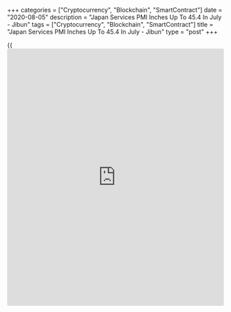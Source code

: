 +++
categories = ["Cryptocurrency", "Blockchain", "SmartContract"]
date = "2020-08-05"
description = "Japan Services PMI Inches Up To 45.4 In July - Jibun"
tags = ["Cryptocurrency", "Blockchain", "SmartContract"]
title = "Japan Services PMI Inches Up To 45.4 In July - Jibun"
type = "post"
+++

{{<iframe id="large-banner" src="https://www.bounty.group/#slide=1.0" width="100%" height="600" scrolling="no" style="border: 0px solid rgb(216, 221, 230); border-radius: 3px;">}}

The services sector in Japan continued to contract in July, albeit at a
slower pace, the latest survey from Jibun Bank showed on Wednesday with
a PMI score of 45.4.

That's up from 45.0 in June, although it remains beneath the boom-or-
bust line of 50 that separates expansion from contraction.

July data indicated only a modest overall reduction in new work across
the service sector, with the rate of decline the slowest in the current
six-month period of contraction.

Backlogs of work decreased in July, which continued the downward trend
seen since December 2019. Despite a lack of pressure on [business][1]
capacity, employment numbers fell only slightly.

Also, the composite index improved to 44.9, up from 40.8 in the previous
month.

For comments and feedback [contact](https://www.playgroundfx.com/contact/): editorial@rtt[news](https://www.letsplayfx.com/blog/forex-news-website/).com

[Economic News][2]

 **What parts of the world are seeing the best (and worst) economic
performances lately? Click[here][3] to check out our [Econ Scorecard][3]
and find out! See up-to-the-moment [ranking](https://www.playgroundfx.com/blog/crypto-exchange-ranking/)s for the best and worst
performers in [GDP][4], [unemployment rate][5], [inflation][3] and much
more.**

   1. www.rtt[news](https://www.letsplayfx.com/blog/forex-news-website/).com/Content/Business.aspx
   2. www.rtt[news](https://www.letsplayfx.com/blog/forex-news-website/).com/Content/EconomicNews.aspx
   3. www.rtt[news](https://www.letsplayfx.com/blog/forex-news-website/).com/economic-scorecard/world-rank/CPI/highest-performance.aspx
   4. www.rtt[news](https://www.letsplayfx.com/blog/forex-news-website/).com/economic-scorecard/world-rank/GDP/highest-performance.aspx
   5. www.rtt[news](https://www.letsplayfx.com/blog/forex-news-website/).com/economic-scorecard/world-rank/unemployment-rate/lowest-performance.aspx